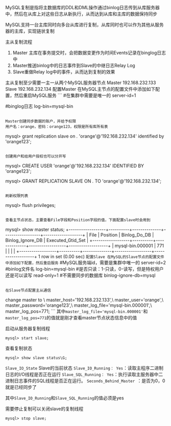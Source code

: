 MySQL复制是指将主数据库的DDL和DML操作通过binlog日志传到从库服务器中，然后在从库上对这些日志从新执行，从而达到从库和主库的数据保持同步

MySQL支持一台主库同时向多台从库进行复制，从库同时也可以作为其他从服务器的主库，实现链状复制

主从复制流程
1. Master 主库在事务提交时，会把数据变更作为时间Events记录在binglog日志中
2. Master推送binlog中的日志事件到Slave的中继日志Relay Log
3. Slave重做Relay log中的事件，从而达到复制的效果

主从复制至少需要一主一从两个MySQL服务器节点
Master 192.168.232.133
Slave 192.168.232.134 配置Master 在MySQL主节点的配置文件中添加如下配置，然后重启MySQL服务 ``` #在集群中需要是唯一的 server-id=1

#binglog日志 log-bin=mysql-bin
```

Master创建同步数据的账户，并给予权限
用户名：orange，密码：orange123，权限是所有库所有表

```
mysql> grant replication slave on *.* 'orange'@'192.168.232.134' identified by 'orange123';
```

创建用户和给用户授权也可以分开写
```
mysql> CREATE USER 'orange'@'192.168.232.134' IDENTIFIED BY 'orange123';

mysql> GRANT REPLICATION SLAVE ON *.* TO 'orange'@'192.168.232.134';
```

刷新权限列表
```
mysql> flush privileges;
```

查看主节点状态，主要查看File字段和Position字段的值，下面配置slave时会用到

```
mysql> show master status;
+------------------+----------+--------------+------------------+-------------------+
| File             | Position | Binlog_Do_DB | Binlog_Ignore_DB | Executed_Gtid_Set |
+------------------+----------+--------------+------------------+-------------------+
| mysql-bin.000001 |      771 |              |                  |                   |
+------------------+----------+--------------+------------------+-------------------+
1 row in set (0.00 sec) ``` 配置Slave 在MySQL的Slave节点的配置文件中添加如下配置，然后重启服务 ``` #MySQL服务端id，需要是集群中唯一的 server-id=2 #binlog文件名 log-bin=mysql-bin #是否只读：1-只读，0-读写，但是特权用户还是可以读写 read-only=1 #不需要同步的数据库 binlog-ignore-db=mysql
```

在Slave节点配置主从通信
```
change master to \ master_host='192.168.232.133',\ master_user='orange',\ master_password='orange123',\ master_log_file='mysql-bin.000001',\ master_log_pos=771; ``` 其中`master_log_file='mysql-bin.000001'`和`master_log_pos=771`的值就是刚才查看master节点状态信息中的值


启动从服务器复制线程

```
mysql> start slave;
```

查看复制状态

```
mysql> show slave status\G;
```
`Slave_IO_State` Slave的当前状态
`Slave_IO_Running： Yes`：读取主程序二进制日志的I/O线程是否正在运行
`Slave_SQL_Running： Yes`：执行读取主服务器中二进制日志事件的SQL线程是否正在运行。
`Seconds_Behind_Master `：是否为0，0就是已经同步了


其中`Slave_IO_Running`和`Slave_SQL_Running`的值必须是yes


需要停止复制可以关闭slave的复制线程

```
mysql> stop slave;
```
